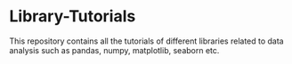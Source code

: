 # Library-Tutorials
This repository contains all the tutorials of different libraries related to data analysis such as pandas, numpy, matplotlib, seaborn etc.
